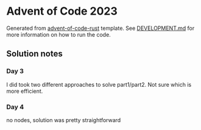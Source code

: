 # Advent of Code 2023
Generated from [advent-of-code-rust](<https://github.com/fspoettel/advent-of-code-rust>) template.
See [DEVELOPMENT.md](DEVELOPMENT.md) for more information on how to run the code.

## Solution notes 

### Day 3
I did took two different approaches to solve part1/part2. Not sure which is more efficient.

### Day 4
no nodes, solution was pretty straightforward